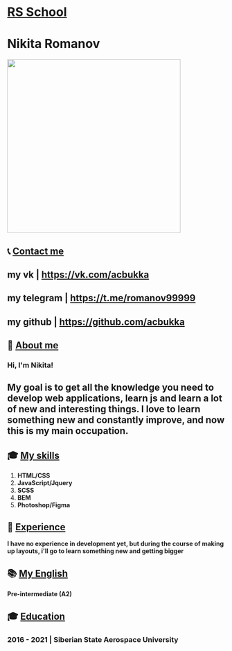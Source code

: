 # [RS School](https://rs.school/)

# Nikita Romanov

[<img src="https://i.imgur.com/CaqwGTg.png" width="400">](https://i.imgur.com/Utc53mK.png)


## 📞 [Contact me](#Contacts)


## my vk       | https://vk.com/acbukka
## my telegram | https://t.me/romanov99999
## my github   | https://github.com/acbukka


## 📝 [About me](#About)

### Hi, I'm Nikita!

## My goal is to get all the knowledge you need to develop web applications, learn js and learn a lot of new and interesting things. I love to learn something new and constantly improve, and now this is my main occupation.

## 🎓 [My skills](#Skills)

  1. **HTML/CSS**
  2. **JavaScript/Jquery**
  3. **SCSS**
  4. **BEM**
  5. **Photoshop/Figma**

## 👷 [Experience](#Experience)

**I have no experience in development yet, but during the course of making up layouts, i'll go to learn something new and getting bigger**


## 📚 [My English](#English)


**Pre-intermediate (A2)**


## 🎓 [Education](#Education)

    
###  2016 - 2021 | Siberian State Aerospace University 




